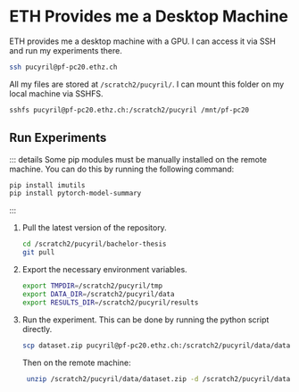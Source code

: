 # ETH Provides me a Desktop Machine

ETH provides me a desktop machine with a GPU. I can access it via SSH and run my experiments there.

```bash
ssh pucyril@pf-pc20.ethz.ch
```

All my files are stored at `/scratch2/pucyril/`. I can mount this folder on my local machine via SSHFS.

```bash
sshfs pucyril@pf-pc20.ethz.ch:/scratch2/pucyril /mnt/pf-pc20
```

## Run Experiments

::: details
Some pip modules must be manually installed on the remote machine. You can do this by running the following command:

```bash
pip install imutils
pip install pytorch-model-summary
```

:::

1) Pull the latest version of the repository.

    ```bash
    cd /scratch2/pucyril/bachelor-thesis
    git pull
    ```

2) Export the necessary environment variables.

    ```bash
    export TMPDIR=/scratch2/pucyril/tmp
    export DATA_DIR=/scratch2/pucyril/data
    export RESULTS_DIR=/scratch2/pucyril/results
    ```

3) Run the experiment. This can be done by running the python script directly.

   ```bash
   scp dataset.zip pucyril@pf-pc20.ethz.ch:/scratch2/pucyril/data/dataset.zip
   ```

   Then on the remote machine:

   ```bash
    unzip /scratch2/pucyril/data/dataset.zip -d /scratch2/pucyril/data
    ```

